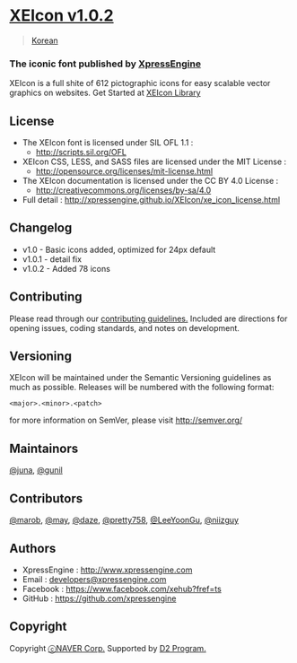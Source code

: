 # [XEIcon v1.0.2](http://xpressengine.github.io/XEIcon/)
> [Korean](../README_kor.md)

### The iconic font published by [XpressEngine](https://www.xpressengine.com)
XEIcon is a full shite of 612 pictographic icons for easy scalable vector graphics on websites.
Get Started at [XEIcon Library](http://xpressengine.github.io/XEIcon/)


## License
- The XEIcon font is licensed under SIL OFL 1.1 :
	- http://scripts.sil.org/OFL
- XEIcon CSS, LESS, and SASS files are licensed under the MIT License :
	- http://opensource.org/licenses/mit-license.html
- The XEIcon documentation is licensed under the CC BY 4.0 License :
	- http://creativecommons.org/licenses/by-sa/4.0
- Full detail : http://xpressengine.github.io/XEIcon/xe_icon_license.html


## Changelog 
- v1.0 - Basic icons added, optimized for 24px default
- v1.0.1 - detail fix
- v1.0.2 - Added 78 icons


## Contributing
Please read through our [contributing guidelines.](https://github.com/xpressengine/XEIcon/blob/master/CONTRIBUTING.md) Included are directions for opening issues, coding standards, and notes on development.


## Versioning 
XEIcon will be maintained under the Semantic Versioning guidelines as much as possible. Releases will be numbered with the following format:

`<major>.<minor>.<patch>`

for more information on SemVer, please visit http://semver.org/


## Maintainors
[@juna](https://www.facebook.com/juna.junhalee), [@gunil](http://github.com/gunil)


## Contributors
[@marob](http://www.facebook.com/marob.99), [@may](https://www.facebook.com/rabbitgirl80), [@daze](http://www.facebook.com/daze325.), [@pretty758](https://www.facebook.com/haneul.kim.79656), [@LeeYoonGu](https://github.com/LeeYoonGu), [@niizguy](https://github.com/niizguy) 


## Authors
- XpressEngine : http://www.xpressengine.com
- Email : developers@xpressengine.com
- Facebook : https://www.facebook.com/xehub?fref=ts
- GitHub : https://github.com/xpressengine


## Copyright
Copyright [ⓒNAVER Corp.](http://www.navercorp.com/ko/index.nhn) Supported by [D2 Program.](http://developer.naver.com/wiki/pages/techSupport)
